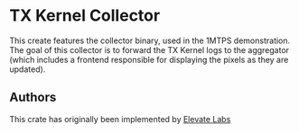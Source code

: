 # TX Kernel Collector

This create features the collector binary, used in the 1MTPS demonstration. The
goal of this collector is to forward the TX Kernel logs to the aggregator
(which includes a frontend responsible for displaying the pixels as they are
updated).


## Authors

This crate has originally been implemented by [Elevate
Labs](http://elevate-labs.fr/)
